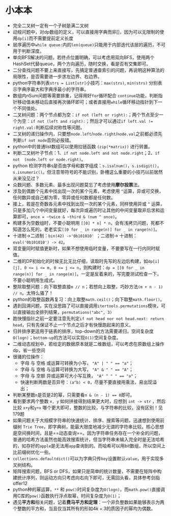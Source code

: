 # 小本本

- 完全二叉树一定有一个子树是满二叉树
- 动规问题中，对dp数组的定义，可以直接用字典而非[]，因为可以无限制的使用`dp[i]`而不需要提前定义长度
- 层序遍历中`while queue:`内的`len(queue)`只能用于内部迭代该层的遍历，不可用于判断深度。
- 单向BFS解决的问题，若终点位置明确，可以考虑用双向BFS，使用两个HashSet代替queue，两个方向遍历，随时交换，看是否有交集即可。
- 二分查找问题不要上来直接写，先搞定普通查索引的问题，再说明这种算法的局限性，是否需要进一步求左边界、右边界。
- python字符串列表`strs = List[str]`小技巧：`max(strs)`, `min(strs)` 分别表示字典序最大和字典序最小的字符串。
- 数组内nSum问题等需要排重，记得用好`for`循环配合 `continue`功能，判断指针移动值未移动后直接再次循环即可；或者直接用`while`循环移动指针到下一个不同值处。
- 二叉树问题：两个节点都为空：`if not (left or right):`；两个节点至少一个为空：`if not (left and right):`；然后才可以通过`if left.val != right.val:`判断后续对称性等问题。
- 二叉树的递归操作内，只要想`node.left`/`node.right`/`node.val`之前都必须先判断`if not node`否则必报错。
- python中的普通list数组可以使用拉链函数 `(zip(*matrix))` 进行转置。
- 判断二叉树叶子节点：1、`if not node.left and not node.right`；2、`if not  (node.left or node.right)`。
- python 检测字符串s是否由字母和数字组成：`s.isalnum()`，`s.isdigit()`，`s.isnumeric()`。但注意带符号的不能识别，卧槽这么重要的小技巧以前居然从来没见过？
- 众数问题、多数元素、最多出现问题莫忘了考虑使用**摩尔投票**法。
- 涉及到偶数个元素中找出现一次的某个元素，考虑使用 `^`运算，异或可交换，任何数异或自己都为零，零异或任何数都是任何数。
- 接上，若是在奇数各元素中找到出现一次的某个元素，同样使用异或 `^` 运算，只是多加几个中间变量就好，每次异或遍历时让其他的中间变量取非后求和运算即可，`once = ~twice & ~third & (num ^ once)`。
- 构建多为空数组时，不要小聪明用 `[[0] * n] * n`，会有浅拷贝问题，死都不知道怎么死的，老老实实`[[0 for _ in range(n)] for _ in range(n)]`。
- 十进制->二进制：`bin(42) ->'0b101010' `；二进制-> 十进制：`eval('0b101010') -> 42`。
- 双变量同时赋值更新时，如果不想使用临时变量，不要要写在一行内同时赋值。
- 二维的DP初始化的时候无比无比仔细，读取时先写的左边后构建，如`dp[i][j], 0 <= i <= m, 0 <= j <= n`，则构建时：`dp = [[0 for _ in range(n)] for _ in range(m)]`。一定是反着来的，写完要测试检查一下，不要小聪明用生成式。
- 整除取整问题：向下取整直接`m // n`；若想向上取整，巧妙方法`(m + n - 1) // n`。太特么骚了！
- python的取整函数再复习：向上取整`math.ceil()`；向下取整`math.floor()`。
- 遇到回溯问题，实在没思路了可以直接调用`itertools.permutations`模块，可以直接输出全排列结果，`permutations("abc", 3)`
- 跑快慢指针之前一定要注意先判定`if not head nor not head.next: return head`，只有先保证不止一个节点之后才有快慢跑起来的意义。
- 归并排序更适用于链表的排序，top-down的方法需要递归，空间复杂度`O(logn)`；`bottom-up`的方法可以实现`O(1)`空间复杂度。
- 二维动态规划中，若给定的数据原本就是二维数组，可以考虑在原数组上操作dp，省一些空间
- 很骚的位操作：
  - 字母 与 空格 或运算可转换为小写， `"A" | " " == "a"`；
  - 字母 与 空格 与运算可转换为大写， `"A" & " " == "A"`；
  - 字母 与 空额 异或运算可大小写互换， `"A" ^ " " == "a"`；
  - 快速判断两数是否异号：`(a^b) < 0`，尽量不要直接用乘法，易出现溢出；
- 判断某整数`n`是否是2的幂，只需要看`n & (n - 1) == 0`即可。
- 看到要求两个整数 `x, y` 如何拼接得到结果更大时，应想到 `int -> str` ，然后比较 `x+y`和`y+x` 哪个更大即可，整数的比较，与字符串的比较，没有区别！见179题
- 如果问题关于大规模字符串的快速统计、排序、搜索等问题，迅速想到使用前缀树 `Trie Tree`，即字典树，能最大限度地减少无谓的字符串比较。核心思想是空间换时间，且是==动态查询==。因为字符串任务存在一个补全的问题，普通的哈希方法虽然也能高效搜索统计，但当字符串未输入完全时是无法哈希的，如存好的`apple`是无法用`app`查询到的。而哈希可以用bit数组，所以空间上比前缀树优化一些。
- `collections.defaultdict()`可以为字典只传`key`设置默认`value`，用于实现多叉树结构。
- 矩阵搜索问题，BFS or DFS，如果只是简单的统计数量，不需要在矩阵中构建统计序列，则运动方向只考虑向右向下即可，无需回头看，具体参考剑指offer12
- python种的幂运算，`**` 和 `pow()`时间复杂度为`O(logn)`，而`math.pow()`直接调用C库的`pow()`函数执行浮点取幂，时间复杂度为`O(1)`；
- 遇见**平方和**相关问题，记着**费马平方和定理**：一个非负整数如果能够表示为两个整数的平方和，当且仅当其所有的形如$4k + 3$的质因子的幂均为偶数。

